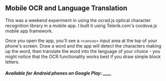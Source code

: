 ## Mobile OCR and Language Translation

This was a weekend experiment in using the ocrad.js optical character recognition library in a mobile app. I built it using Telerik.com's cordova.js mobile app framework.

Once you open the app, you'll see a `<canvas>` input area at the top of your phone's screen. Draw a word and the app will detect the characters making up the word, then translate the word into the language of your choice - you might notice that the OCR functionality works best if you draw simple block letters.

##### Available for Android phones on Google Play: ____

